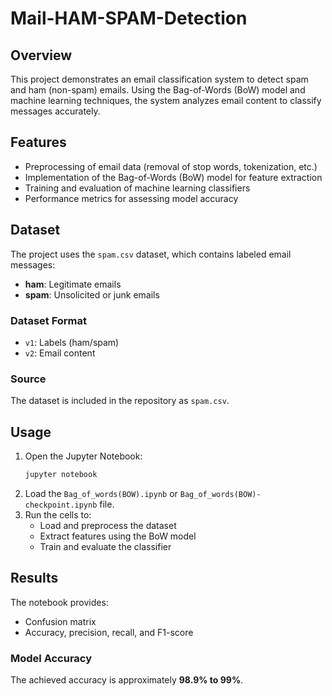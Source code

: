 # Mail-HAM-SPAM-Detection

## Overview
This project demonstrates an email classification system to detect spam and ham (non-spam) emails. Using the Bag-of-Words (BoW) model and machine learning techniques, the system analyzes email content to classify messages accurately.

## Features
- Preprocessing of email data (removal of stop words, tokenization, etc.)
- Implementation of the Bag-of-Words (BoW) model for feature extraction
- Training and evaluation of machine learning classifiers
- Performance metrics for assessing model accuracy

## Dataset
The project uses the `spam.csv` dataset, which contains labeled email messages:
- **ham**: Legitimate emails
- **spam**: Unsolicited or junk emails

### Dataset Format
- `v1`: Labels (ham/spam)
- `v2`: Email content

### Source
The dataset is included in the repository as `spam.csv`.

## Usage
1. Open the Jupyter Notebook:
   ```bash
   jupyter notebook
   ```
2. Load the `Bag_of_words(BOW).ipynb` or `Bag_of_words(BOW)-checkpoint.ipynb` file.
3. Run the cells to:
   - Load and preprocess the dataset
   - Extract features using the BoW model
   - Train and evaluate the classifier

## Results
The notebook provides:
- Confusion matrix
- Accuracy, precision, recall, and F1-score

### Model Accuracy
The achieved accuracy is approximately **98.9% to 99%**.




